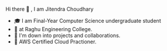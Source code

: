 Hi there 👋 , I am Jitendra Choudhary

- 🎓 I am Final-Year Computer Science undergraduate student
- 🏫 at Raghu Engineering College.
- 👯 I'm down into projects and collaborations.
- 🎯 AWS Certified Cloud Practioner.
